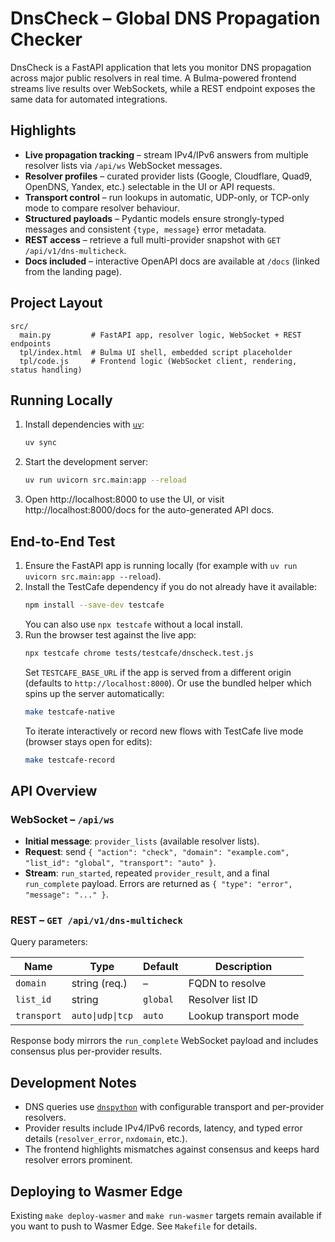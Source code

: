 # DnsCheck – Global DNS Propagation Checker

DnsCheck is a FastAPI application that lets you monitor DNS propagation across major public resolvers in real time. A Bulma-powered frontend streams live results over WebSockets, while a REST endpoint exposes the same data for automated integrations.

## Highlights

- **Live propagation tracking** – stream IPv4/IPv6 answers from multiple resolver lists via `/api/ws` WebSocket messages.
- **Resolver profiles** – curated provider lists (Google, Cloudflare, Quad9, OpenDNS, Yandex, etc.) selectable in the UI or API requests.
- **Transport control** – run lookups in automatic, UDP-only, or TCP-only mode to compare resolver behaviour.
- **Structured payloads** – Pydantic models ensure strongly-typed messages and consistent `{type, message}` error metadata.
- **REST access** – retrieve a full multi-provider snapshot with `GET /api/v1/dns-multicheck`.
- **Docs included** – interactive OpenAPI docs are available at `/docs` (linked from the landing page).

## Project Layout

```
src/
  main.py         # FastAPI app, resolver logic, WebSocket + REST endpoints
  tpl/index.html  # Bulma UI shell, embedded script placeholder
  tpl/code.js     # Frontend logic (WebSocket client, rendering, status handling)
```

## Running Locally

1. Install dependencies with [`uv`](https://github.com/astral-sh/uv):
   ```bash
   uv sync
   ```
2. Start the development server:
   ```bash
   uv run uvicorn src.main:app --reload
   ```
3. Open http://localhost:8000 to use the UI, or visit http://localhost:8000/docs for the auto-generated API docs.

## End-to-End Test

1. Ensure the FastAPI app is running locally (for example with `uv run uvicorn src.main:app --reload`).
2. Install the TestCafe dependency if you do not already have it available:
   ```bash
   npm install --save-dev testcafe
   ```
   You can also use `npx testcafe` without a local install.
3. Run the browser test against the live app:
   ```bash
   npx testcafe chrome tests/testcafe/dnscheck.test.js
   ```
   Set `TESTCAFE_BASE_URL` if the app is served from a different origin (defaults to `http://localhost:8000`).
   Or use the bundled helper which spins up the server automatically:
   ```bash
   make testcafe-native
   ```
   To iterate interactively or record new flows with TestCafe live mode (browser stays open for edits):
   ```bash
   make testcafe-record
   ```

## API Overview

### WebSocket – `/api/ws`

- **Initial message**: `provider_lists` (available resolver lists).
- **Request**: send `{ "action": "check", "domain": "example.com", "list_id": "global", "transport": "auto" }`.
- **Stream**: `run_started`, repeated `provider_result`, and a final `run_complete` payload. Errors are returned as `{ "type": "error", "message": "..." }`.

### REST – `GET /api/v1/dns-multicheck`

Query parameters:

| Name      | Type            | Default  | Description                             |
|-----------|-----------------|----------|-----------------------------------------|
| `domain`  | string (req.)   | –        | FQDN to resolve                         |
| `list_id` | string          | `global` | Resolver list ID                        |
| `transport` | `auto\|udp\|tcp` | `auto`   | Lookup transport mode                    |

Response body mirrors the `run_complete` WebSocket payload and includes consensus plus per-provider results.

## Development Notes

- DNS queries use [`dnspython`](https://github.com/rthalley/dnspython) with configurable transport and per-provider resolvers.
- Provider results include IPv4/IPv6 records, latency, and typed error details (`resolver_error`, `nxdomain`, etc.).
- The frontend highlights mismatches against consensus and keeps hard resolver errors prominent.

## Deploying to Wasmer Edge

Existing `make deploy-wasmer` and `make run-wasmer` targets remain available if you want to push to Wasmer Edge. See `Makefile` for details.
